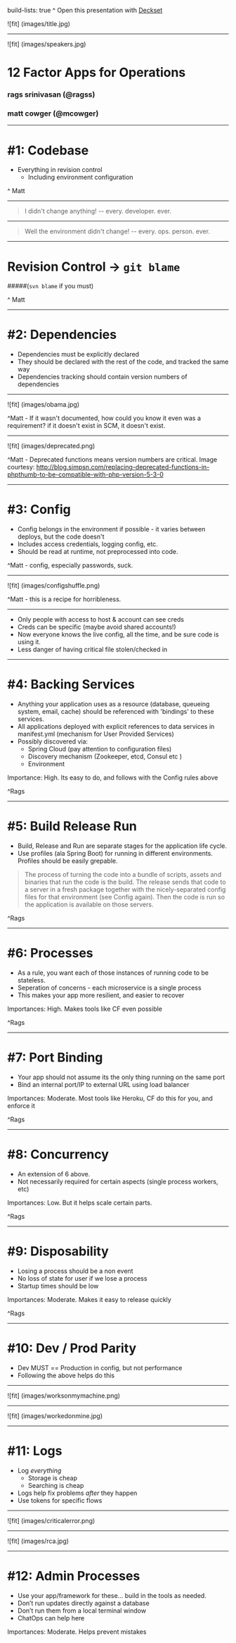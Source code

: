 build-lists: true
^ Open this presentation with [Deckset](http://www.decksetapp.com/)


![fit] (images/title.jpg)

---

![fit] (images/speakers.jpg)


# 12 Factor Apps for Operations

### rags srinivasan (@ragss)
### matt cowger (@mcowger)

---

# \#1: Codebase

* Everything in revision control
  * Including environment configuration

^ Matt

---

> I didn't change anything!
-- every. developer. ever.

---

> Well the environment didn't change!
-- every. ops. person. ever.

---

# Revision Control -> `git blame`
#####(`svn blame` if you must)

^ Matt

---

# \#2: Dependencies

* Dependencies must be explicitly declared
* They should be declared with the rest of the code, and tracked the same way
* Dependencies tracking should contain version numbers of dependencies

---

![fit] (images/obama.jpg)

^Matt - If it wasn't documented, how could you know it even was a requirement?  if it doesn't exist in SCM, it doesn't exist.

---

![fit] (images/deprecated.png)

^Matt - Deprecated functions means version numbers are critical.  Image courtesy: http://blog.simpsn.com/replacing-deprecated-functions-in-phpthumb-to-be-compatible-with-php-version-5-3-0

---

# \#3: Config

* Config belongs in the environment if possible - it varies between deploys, but the code doesn't
* Includes access credentials, logging config, etc.
* Should be read at runtime, not preprocessed into code.

^Matt - config, especially passwords, suck.

---

![fit] (images/configshuffle.png)

^Matt - this is a recipe for horribleness.  

---

* Only people with access to host & account can see creds
* Creds can be specific (maybe avoid shared accounts!)
* Now everyone knows the live config, all the time, and be sure code is using it.
* Less danger of having critical file stolen/checked in

---

# \#4: Backing Services

* Anything your application uses as a resource (database, queueing system, email, cache) should be referenced with 'bindings' to these services.
* All applications deployed with explicit references to data services in manifest.yml (mechanism for User Provided Services)
* Possibly discovered via:
  * Spring Cloud (pay attention to configuration files)
  * Discovery mechanism (Zookeeper, etcd, Consul etc )
  * Environment

Importance: High. Its easy to do, and follows with the Config rules above

^Rags

---

# \#5: Build Release Run

* Build, Release and Run are separate stages for the application life cycle.
* Use profiles (ala Spring Boot) for running in different environments. Profiles should be easily grepable.

> The process of turning the code into a bundle of scripts, assets and binaries that run the code is the build. The release sends that code to a server in a fresh package together with the nicely-separated config files for that environment (see Config again). Then the code is run so the application is available on those servers.

^Rags

---

# \#6: Processes

* As a rule, you want each of those instances of running code to be stateless.
* Seperation of concerns - each microservice is a single process
* This makes your app more resilient, and easier to recover

Importances: High. Makes tools like CF even possible

^Rags

---

# \#7: Port Binding

* Your app should not assume its the only thing running on the same port
* Bind an internal port/IP to external URL using load balancer

Importances: Moderate. Most tools like Heroku, CF do this for you, and enforce it

^Rags

---

# \#8: Concurrency

* An extension of 6 above.
* Not necessarily required for certain aspects (single process workers, etc)

Importances: Low. But it helps scale certain parts.

^Rags

---

# \#9: Disposability

* Losing a process should be a non event
* No loss of state for user if we lose a process
* Startup times should be low

Importances: Moderate. Makes it easy to release quickly

^Rags

---

# \#10: Dev / Prod Parity

* Dev MUST == Production in config, but not performance
* Following the above helps do this

---

![fit] (images/worksonmymachine.png)

---

![fit] (images/workedonmine.jpg)

---

# \#11: Logs

* Log *everything*
  * Storage is cheap
  * Searching is cheap
* Logs help fix problems *after* they happen
* Use tokens for specific flows

---

![fit] (images/criticalerror.png)

---

![fit] (images/rca.jpg)

---

# \#12: Admin Processes

* Use your app/framework for these... build in the tools as needed.
* Don’t run updates directly against a database
* Don’t run them from a local terminal window
* ChatOps can help here

Importances: Moderate. Helps prevent mistakes
